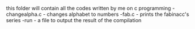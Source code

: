 this folder will contain all the codes written by me on c programming
-changealpha.c - changes alphabet to numbers
-fab.c - prints the fabinacc's series
-run - a file to output the result of the compilation
